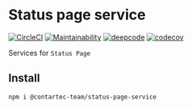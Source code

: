 # Status page service

[![CircleCI](https://circleci.com/gh/contartec-team/status-page-service.svg?style=shield&circle-token=875a364c004186da2818e543a701cde959d44f13)](https://circleci.com/gh/contartec/generic-model)
[![Maintainability](https://api.codeclimate.com/v1/badges/e4a746d3606b730d6c86/maintainability)](https://codeclimate.com/github/contartec-team/status-page-service/maintainability)
[![deepcode](https://www.deepcode.ai/api/gh/badge?key=eyJhbGciOiJIUzI1NiIsInR5cCI6IkpXVCJ9.eyJwbGF0Zm9ybTEiOiJnaCIsIm93bmVyMSI6ImNvbnRhcnRlYy10ZWFtIiwicmVwbzEiOiJnZW5lcmljLW1vZGVsLW1vbmdvb3NlIiwiaW5jbHVkZUxpbnQiOmZhbHNlLCJhdXRob3JJZCI6MTczMjgsImlhdCI6MTYxMTI3MTU5NH0.ZJJBGlW8Wtb-yYX728CEVBQnfiN_KUQA6O3eFPkebOw)](https://www.deepcode.ai/app/gh/contartec-team/status-page-service/_/dashboard?utm_content=gh%2Fcontartec-team%2Fstatus-page-service)
[![codecov](https://codecov.io/gh/contartec-team/status-page-service/branch/master/graph/badge.svg?token=rtQrqPhWJC)](https://codecov.io/gh/contartec-team/status-page-service)

Services for `Status Page`

## Install

`npm i @contartec-team/status-page-service`